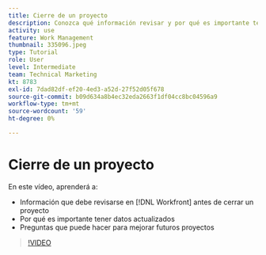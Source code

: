 ```yaml
---
title: Cierre de un proyecto
description: Conozca qué información revisar y por qué es importante tener datos actualizados en un proyecto antes de cerrarlo en [!DNL  Workfront].
activity: use
feature: Work Management
thumbnail: 335096.jpeg
type: Tutorial
role: User
level: Intermediate
team: Technical Marketing
kt: 8783
exl-id: 7dad82df-ef20-4ed3-a52d-27f52d05f678
source-git-commit: b09d634a8b4ec32eda2663f1df04cc8bc04596a9
workflow-type: tm+mt
source-wordcount: '59'
ht-degree: 0%

---
```


# Cierre de un proyecto

En este vídeo, aprenderá a:

* Información que debe revisarse en [!DNL Workfront] antes de cerrar un proyecto
* Por qué es importante tener datos actualizados
* Preguntas que puede hacer para mejorar futuros proyectos

>[!VIDEO](https://video.tv.adobe.com/v/335096/?quality=12)

<!---
learn more urls:
Update task status
Issue statuses
--->
